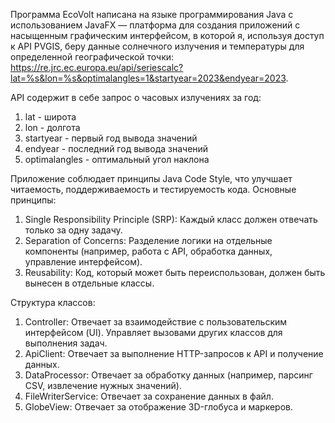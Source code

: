 Программа EcoVolt написана на языке программирования Java с использованием JavaFX — платформа для создания приложений с
насыщенным графическим интерфейсом, в которой я, используя доступ к API PVGIS, беру данные солнечного излучения 
и температуры для определенной географической точки:
https://re.jrc.ec.europa.eu/api/seriescalc?lat=%s&lon=%s&optimalangles=1&startyear=2023&endyear=2023.

API содержит в себе запрос о часовых излучениях за год:
1. lat - широта
2. lon - долгота
3. startyear - первый год вывода значений
4. endyear - последний год вывода значений
5. optimalangles - оптимальный угол наклона

Приложение соблюдает принципы Java Code Style, что улучшает читаемость, поддерживаемость и тестируемость кода.
Основные принципы:
1. Single Responsibility Principle (SRP):
   Каждый класс должен отвечать только за одну задачу.
2. Separation of Concerns:
   Разделение логики на отдельные компоненты (например, работа с API, обработка данных, управление интерфейсом).
3. Reusability:
   Код, который может быть переиспользован, должен быть вынесен в отдельные классы.

Структура классов:
1. Controller:
   Отвечает за взаимодействие с пользовательским интерфейсом (UI). Управляет вызовами других классов для выполнения задач.
2. ApiClient:
   Отвечает за выполнение HTTP-запросов к API и получение данных.
3. DataProcessor:
   Отвечает за обработку данных (например, парсинг CSV, извлечение нужных значений).
4. FileWriterService:
   Отвечает за сохранение данных в файл.
5. GlobeView:
   Отвечает за отображение 3D-глобуса и маркеров.